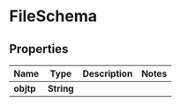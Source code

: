 

# FileSchema

## Properties

Name | Type | Description | Notes
------------ | ------------- | ------------- | -------------
**objtp** | **String** |  | 



